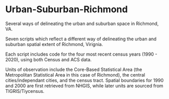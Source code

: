 # Urban-Suburban-Richmond
Several ways of delineating the urban and suburban space in Richmond, VA. 

Seven scripts which reflect a different way of delineating the urban and suburban spatial extent of Richmond, Virignia.  

Each script includes code for the four most recent census years (1990 - 2020), using both Census and ACS data.

Units of observation include the Core-Based Statistical Area (the Metropolitan Statistical Area in this case of Richmond), the central cities/independant cities, and the census tract.  Spatial boundaries for 1990 and 2000 are first retrieved from NHGIS, while later units are sourced from TIGRIS/Tiycensus.

